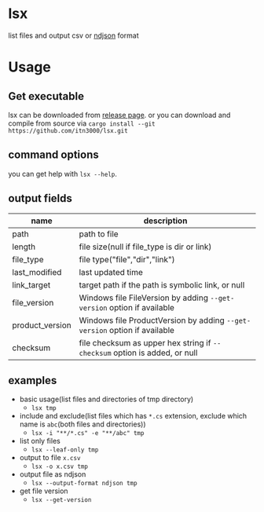 # lsx

list files and output csv or [ndjson](https://ndjson.org) format

# Usage

## Get executable

lsx can be downloaded from [release page](https://github.com/itn3000/lsx/releases).
or you can download and compile from source via `cargo install --git https://github.com/itn3000/lsx.git`

## command options

you can get help with `lsx --help`.

## output fields

|name|description|
|----|-----------|
|path|path to file|
|length|file size(null if file_type is dir or link)|
|file_type|file type("file","dir","link")|
|last_modified|last updated time|
|link_target|target path if the path is symbolic link, or null|
|file_version|Windows file FileVersion by adding `--get-version` option if available|
|product_version|Windows file ProductVersion by adding `--get-version` option if available|
|checksum|file checksum as upper hex string if `--checksum` option is added, or null|

## examples

* basic usage(list files and directories of tmp directory)
    * `lsx tmp`
* include and exclude(list files which has `*.cs` extension, exclude which name is `abc`(both files and directories))
    * `lsx -i "**/*.cs" -e "**/abc" tmp`
* list only files
    * `lsx --leaf-only tmp`
* output to file `x.csv`
    * `lsx -o x.csv tmp`
* output file as ndjson
    * `lsx --output-format ndjson tmp`
* get file version
    * `lsx --get-version`
